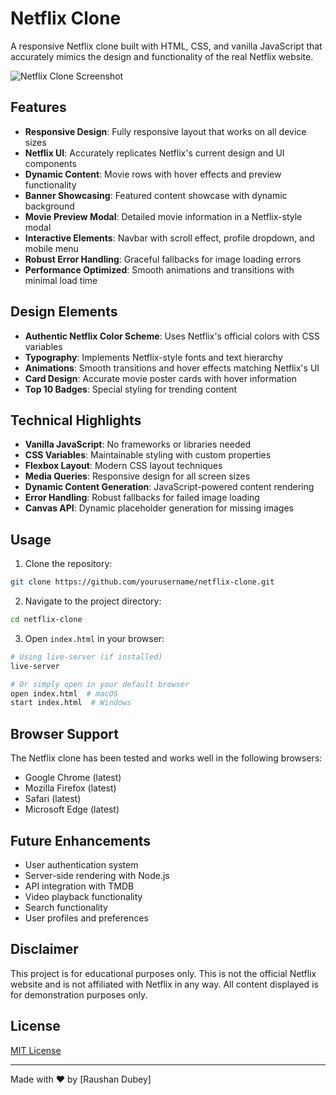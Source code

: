 # Netflix Clone

A responsive Netflix clone built with HTML, CSS, and vanilla JavaScript that accurately mimics the design and functionality of the real Netflix website.

![Netflix Clone Screenshot](https://t1.gstatic.com/images?q=tbn:ANd9GcTDtWF5XSjCv2sKbO5Aq_L9UjMZ5_EFDrgkOdaMeCxo0eIRi979)

## Features

- **Responsive Design**: Fully responsive layout that works on all device sizes
- **Netflix UI**: Accurately replicates Netflix's current design and UI components
- **Dynamic Content**: Movie rows with hover effects and preview functionality
- **Banner Showcasing**: Featured content showcase with dynamic background
- **Movie Preview Modal**: Detailed movie information in a Netflix-style modal
- **Interactive Elements**: Navbar with scroll effect, profile dropdown, and mobile menu
- **Robust Error Handling**: Graceful fallbacks for image loading errors
- **Performance Optimized**: Smooth animations and transitions with minimal load time

## Design Elements

- **Authentic Netflix Color Scheme**: Uses Netflix's official colors with CSS variables
- **Typography**: Implements Netflix-style fonts and text hierarchy
- **Animations**: Smooth transitions and hover effects matching Netflix's UI
- **Card Design**: Accurate movie poster cards with hover information
- **Top 10 Badges**: Special styling for trending content

## Technical Highlights

- **Vanilla JavaScript**: No frameworks or libraries needed
- **CSS Variables**: Maintainable styling with custom properties
- **Flexbox Layout**: Modern CSS layout techniques
- **Media Queries**: Responsive design for all screen sizes
- **Dynamic Content Generation**: JavaScript-powered content rendering
- **Error Handling**: Robust fallbacks for failed image loading
- **Canvas API**: Dynamic placeholder generation for missing images

## Usage

1. Clone the repository:
```bash
git clone https://github.com/yourusername/netflix-clone.git
```

2. Navigate to the project directory:
```bash
cd netflix-clone
```

3. Open `index.html` in your browser:
```bash
# Using live-server (if installed)
live-server

# Or simply open in your default browser
open index.html  # macOS
start index.html  # Windows
```

## Browser Support

The Netflix clone has been tested and works well in the following browsers:
- Google Chrome (latest)
- Mozilla Firefox (latest)
- Safari (latest)
- Microsoft Edge (latest)

## Future Enhancements

- User authentication system
- Server-side rendering with Node.js
- API integration with TMDB
- Video playback functionality
- Search functionality
- User profiles and preferences

## Disclaimer

This project is for educational purposes only. This is not the official Netflix website and is not affiliated with Netflix in any way. All content displayed is for demonstration purposes only.

## License

[MIT License](LICENSE)

---

Made with ❤️ by [Raushan Dubey] 